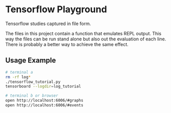 # Tensorflow Playground

Tensorflow studies captured in file form.

The files in this project contain a function that emulates REPL output.
This way the files can be run stand alone but also out the evaluation of each line.
There is probably a better way to achieve the same effect.

## Usage Example

```sh
# terminal a
rm -rf log*
./tensorflow_tutorial.py
tensorboard --logdir=log_tutorial

# terminal b or browser
open http://localhost:6006/#graphs
open http://localhost:6006/#events
```

